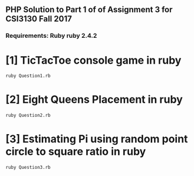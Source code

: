 ## PHP Solution to Part 1 of of Assignment 3 for CSI3130 Fall 2017
### Requirements: Ruby ruby 2.4.2

# [1] TicTacToe console game in ruby
```bash
ruby Question1.rb
```

# [2] Eight Queens Placement in ruby
```bash
ruby Question2.rb
```

# [3] Estimating Pi using random point circle to square ratio in ruby
```bash
ruby Question3.rb
```

